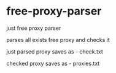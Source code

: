 # free-proxy-parser
just free proxy parser

parses all exists free proxy and checks it

just parsed proxy saves as - check.txt

checked proxy saves as - proxies.txt
